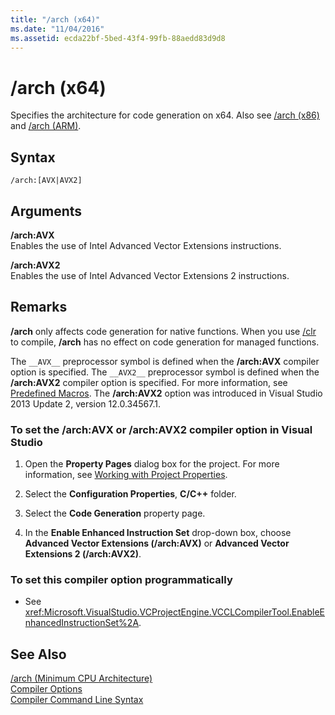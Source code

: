 ```yaml
---
title: "/arch (x64)"
ms.date: "11/04/2016"
ms.assetid: ecda22bf-5bed-43f4-99fb-88aedd83d9d8
---
```

# /arch (x64)

Specifies the architecture for code generation on x64. Also see [/arch (x86)](arch-x86.md) and [/arch (ARM)](arch-arm.md).

## Syntax

```
/arch:[AVX|AVX2]
```

## Arguments

**/arch:AVX**<br/>
Enables the use of Intel Advanced Vector Extensions instructions.

**/arch:AVX2**<br/>
Enables the use of Intel Advanced Vector Extensions 2 instructions.

## Remarks

**/arch** only affects code generation for native functions. When you use [/clr](clr-common-language-runtime-compilation.md) to compile, **/arch** has no effect on code generation for managed functions.

The `__AVX__` preprocessor symbol is defined when the **/arch:AVX** compiler option is specified. The `__AVX2__` preprocessor symbol is defined when the **/arch:AVX2** compiler option is specified. For more information, see [Predefined Macros](../../preprocessor/predefined-macros.md). The **/arch:AVX2** option was introduced in Visual Studio 2013 Update 2, version 12.0.34567.1.

### To set the /arch:AVX or /arch:AVX2 compiler option in Visual Studio

1. Open the **Property Pages** dialog box for the project. For more information, see [Working with Project Properties](../working-with-project-properties.md).

1. Select the **Configuration Properties**, **C/C++** folder.

1. Select the **Code Generation** property page.

1. In the **Enable Enhanced Instruction Set** drop-down box, choose **Advanced Vector Extensions (/arch:AVX)** or **Advanced Vector Extensions 2 (/arch:AVX2)**.

### To set this compiler option programmatically

- See <xref:Microsoft.VisualStudio.VCProjectEngine.VCCLCompilerTool.EnableEnhancedInstructionSet%2A>.

## See Also

[/arch (Minimum CPU Architecture)](arch-minimum-cpu-architecture.md)<br/>
[Compiler Options](compiler-options.md)<br/>
[Compiler Command Line Syntax](../compiler-command-line-syntax.md)